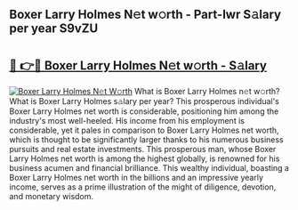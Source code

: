 ## Boxer Larry Holmes N𝚎t w𝚘rth - Part-Iwr S𝚊lary per year S9vZU

# <h2><a href="http://gc2g0f.nevu.top/?p=Boxer+Larry+Holmes">🔗 👉🔴 Boxer Larry Holmes N𝚎t w𝚘rth - S𝚊lary</a></h2>

[![Boxer Larry Holmes N𝚎t W𝚘rth](https://i.imgur.com/Oavwk0R.jpeg)](http://gc2g0f.nevu.top/?p=Boxer+Larry+Holmes)
What is Boxer Larry Holmes n𝚎t w𝚘rth? What is Boxer Larry Holmes s𝚊lary per year?
This prosperous individual's Boxer Larry Holmes net worth is considerable, positioning him among the industry's most well-heeled. His income from his employment is considerable, yet it pales in comparison to Boxer Larry Holmes net worth, which is thought to be significantly larger thanks to his numerous business pursuits and real estate investments. This prosperous man, whose Boxer Larry Holmes net worth is among the highest globally, is renowned for his business acumen and financial brilliance. This wealthy individual, boasting a Boxer Larry Holmes net worth in the billions and an impressive yearly income, serves as a prime illustration of the might of diligence, devotion, and monetary wisdom.
